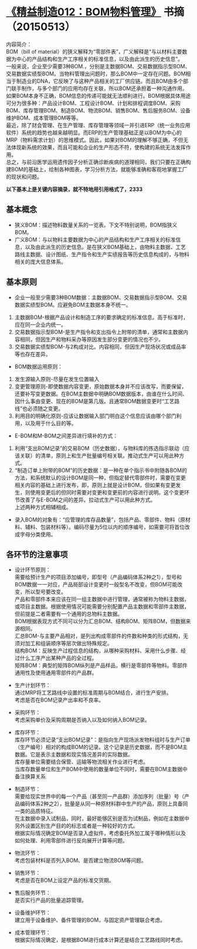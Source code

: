 # [《精益制造012：BOM物料管理》](http://product.dangdang.com/23205572.html) 书摘（20150513）

内容简介：        
BOM（bill of material）的狭义解释为“零部件表”，广义解释是“与以材料主要数据为中心的产品结构和生产工序相关的标准信息，以及由此派生的历史信息”。    
一般来说，企业至少需要3种BOM.，分别是主数据BOM、交易数据指示型BOM、交易数据实绩型BOM。当物料管理出问题时，那么BOM中一定存在问题。BOM相当于制造业的DNA，它反映了与这种产品相关的工厂供应链。而且BOM由多个部门联手制作，与多个部门的应用均存在关联，所以BOM还承担着一种沟通作用。如果BOM本身不正确，BOM信息的传递可能就无法顺利进行。BOM根据具体用途可分为很多种：产品设计BOM、工程设计BOM、计划和排程调度BOM、采购BOM、库存管理BOM、制造BOM、物流BOM、销售BOM、售后服务BOM、设备维护BOM、成本管理BOM等等。    
最近，除了财会管理、在生产管理、库存管理等领域一并引进ERP（统一业务应用软件）系统的趋势也越来越明显。而ERP的生产管理基础正是以BOM为中心的MRP（物料需求计划）的思维模式。因此，如果对BOM的理解不够正确，不但无法体现新系统的效果，而且可能和企业的生产形态不符，使构建的系统无法发挥作用。    
总之，与前沿医学运用遗传因子分析正确诊断疾病的道理相同，我们只要在正确构建BOM的基础上，绘制各种图表，学习分析方法，就能够准确和客观地掌握工厂的现状和问题。             

     
**以下基本上是关键内容摘录，就不特地用引用格式了，2333**    


## 基本概念    
- 狭义BOM：描述物料数量关系的一览表。下文不特别说明，BOM指狭义BOM。    
- 广义BOM：与以物料主要数据为中心的产品结构和生产工序相关的标准信息，以及由此派生的历史信息。是在狭义BOM基础上，由物料主数据、工艺路线主数据、设计图纸、生产指令和生产实绩报告等历史信息构成的，与物料相关的庞大信息体系。    


## 基本原则    
- 企业一般至少需要3种BOM数据：主数据BOM、交易数据指示型BOM、交易数据实绩型BOM。应避免BOM主数据本身不统一。    
1. 主数据BOM-根据产品设计和制造工序的要求确定的标准信息。高于标准时，应在同一企业内统一。    
2. 交易数据指示型BOM-是生产指令和支出指令上附带的清单，通常和主数据内容相同，但因生产和物料采办等原因发生部分变更的情况也不少。    
3. 交易数据实绩型BOM-与2构成对比。内容相同，但因生产现场状况或成品率等也存在差异。    
- BOM数据运用原则：    
1. 发生源输入原则-尽量在发生位置输入    
2. 变更管理原则-即使数据内容变更，原始数据本身并不应该改写，而要保留，还要补写变更数据。在BOM主数据中明确BOM数据版本，由谁在什么时间、因什么事由变更、现在的BOM是第几版。且通常BOM数据变更时“工艺路线”也必须随之变更。    
3. 利用目的明确化原则-应该让数据输入部门明白这个信息应该由哪个部门利用，以及用于什么目的等。    
- E-BOM和M-BOM之间差异进行填补的方式：    
1. 利用“支出BOM记录”的交易BOM（历史数据），与物料库的拣选指示联动（应该关联）的清单，原则上和生产批量编号相关联。推动式生产可以用此种方式。    
2. “制造订单上附带的BOM”的历史数据：是一种在单个指示书中附随各BOM的方法，和系统默认的设计BOM是同一种，但指定替代零部件时，需要在变更相关内容的基础上进行发布，即，原则上就是设计BOM，但如果有变更发生，则使用变更后的但同时需要对变更和变更前的内容进行说明。这个变更环节改善了与E-BOM之间的差异。拉动式生产可以用此种方式。    
上述两种方式相辅相成。    
- 录入BOM的对象有：“应管理的库存品数量”，包括产品、零部件、物料（原材料、辅料、包装材料等）。编码尽量为5位以内的顺序编号，如需要可将首位改成字母分类使用。    


## 各环节的注意事项    
- 设计环节原则：    
需要给预计生产的项目添加编号，即型号（产品编码体系2种之1），型号和BOM数据一一对应，产品局部设计变更时一般型名不改变，但BOM可能改变，所以型号要改变。    
产品和零部件本来应该在同一组主数据中进行管理，通常被称为物料主数据，或项目主数据。根据使用情况可能需要分别配置产品主数据和零部件主数据，但前提是二者需要有一个通用的总物料主数据。    
BOM根据表现方式不同可以分为汇总BOM、结构BOM、矩阵BOM，但数据来源相同。    
汇总BOM-与主要产品相对，是列出构成零部件的件数和种类的形式结构，无须对加工和组装顺序等层次做出特殊规定。    
结构BOM：反映生产过程信息的结构，从哪种采购材料、采用什么步骤、经过什么工序产出某种产品的全过程。    
矩阵BOM：典型的矩阵BOM纵列是产品样品，横行是零部件等物料。零部件通用性及使用通用零部件的产品群。    

- 生产计划环节：    
通过MRP将工艺路线中设置的标准周期与BOM结合，进行生产安排。    
考虑是否在BOM记录产出率和不良率。    

- 采购环节：    
考虑采购单价及采购周期是否纳入以及如何纳入BOM记录。    

- 库存环节：    
库存环节必须记录“支出BOM记录”：是指向生产现场派发物料组时与生产订单（生产编号）相对的构成BOM的记录。这个记录是历史数据，而不是BOM主数据。它是表示主数据和现实情况差异的实际数据。    
库存量单位需要结合保管、运输等物流相关作业进行考虑。    
当库存数量单位和生产BOM中使用的数量单位不同时，需要在BOM主数据中备注换算关系    

- 制造环节：    
需要给现实世界中的每一个产品（甚至同一产品群）添加序列（批量）号（产品编码体系2种之2），批量是从同一种原材料群中生产的产品，原则上具备同一类的品质特征。    
在主数据中录入试制品，同时，最好能够区别是否为试制品，例如在主数据中另外设置区别生产目的的标志或者是一种较好的方式。        
根据实际情况确定BOM是否录入虚拟件，考虑委托外加工属于哪种情形以及如何处理、利用零部件进行反向展开计算等问题。    

- 物流环节：    
考虑包装材料是否列入BOM、是否建立物流BOM等问题。    

- 销售环节：    
考虑是否在BOM上设定产品的标准交货期。    

- 售后服务环节：    
是否实行产品的批量追踪管理。    

- 设备维护环节：    
建立用于设备维护、备件管理的BOM，与固定资产管理联合考虑。    

- 成本管理环节：    
根据实际情况确定，是根据BOM进行成本计算还是结合工艺路线同时考虑。    


